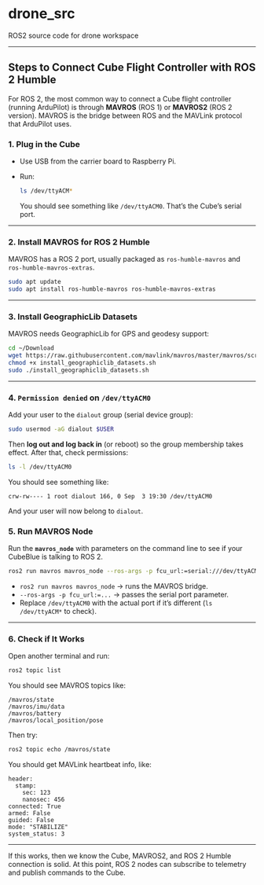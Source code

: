 # drone_src
ROS2 source code for drone workspace

---

## Steps to Connect Cube Flight Controller with ROS 2 Humble

For ROS 2, the most common way to connect a Cube flight controller (running ArduPilot) is through **MAVROS** (ROS 1) or **MAVROS2** (ROS 2 version). MAVROS is the bridge between ROS and the MAVLink protocol that ArduPilot uses.

### 1. Plug in the Cube

* Use USB from the carrier board to Raspberry Pi.
* Run:

  ```bash
  ls /dev/ttyACM*
  ```

  You should see something like `/dev/ttyACM0`.
  That’s the Cube’s serial port.

---

### 2. Install MAVROS for ROS 2 Humble

MAVROS has a ROS 2 port, usually packaged as `ros-humble-mavros` and `ros-humble-mavros-extras`.

```bash
sudo apt update
sudo apt install ros-humble-mavros ros-humble-mavros-extras
```

---

### 3. Install GeographicLib Datasets

MAVROS needs GeographicLib for GPS and geodesy support:

```bash
cd ~/Download
wget https://raw.githubusercontent.com/mavlink/mavros/master/mavros/scripts/install_geographiclib_datasets.sh
chmod +x install_geographiclib_datasets.sh
sudo ./install_geographiclib_datasets.sh
```

---

### 4. `Permission denied` on `/dev/ttyACM0`

Add your user to the `dialout` group (serial device group):

```bash
sudo usermod -aG dialout $USER
```

Then **log out and log back in** (or reboot) so the group membership takes effect.
After that, check permissions:

```bash
ls -l /dev/ttyACM0
```

You should see something like:

```
crw-rw---- 1 root dialout 166, 0 Sep  3 19:30 /dev/ttyACM0
```

And your user will now belong to `dialout`.


### 5. Run MAVROS Node

Run the **`mavros_node`** with parameters on the command line to see if your CubeBlue is talking to ROS 2.

```bash
ros2 run mavros mavros_node --ros-args -p fcu_url:=serial:///dev/ttyACM0:115200
```

* `ros2 run mavros mavros_node` → runs the MAVROS bridge.
* `--ros-args -p fcu_url:=...` → passes the serial port parameter.
* Replace `/dev/ttyACM0` with the actual port if it’s different (`ls /dev/ttyACM*` to check).

---

### 6. Check if It Works

Open another terminal and run:

```bash
ros2 topic list
```

You should see MAVROS topics like:

```
/mavros/state
/mavros/imu/data
/mavros/battery
/mavros/local_position/pose
```

Then try:

```bash
ros2 topic echo /mavros/state
```

You should get MAVLink heartbeat info, like:

```
header:
  stamp:
    sec: 123
    nanosec: 456
connected: True
armed: False
guided: False
mode: "STABILIZE"
system_status: 3
```

---

If this works, then we know the Cube, MAVROS2, and ROS 2 Humble connection is solid. At this point, ROS 2 nodes can subscribe to telemetry and publish commands to the Cube.

